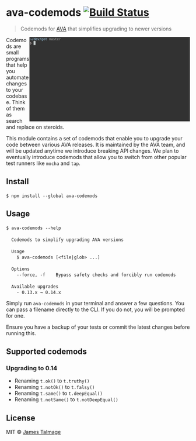 # ava-codemods [![Build Status](https://travis-ci.org/jamestalmage/ava-codemods.svg?branch=master)](https://travis-ci.org/jamestalmage/ava-codemods)

> Codemods for [AVA](https://ava.li) that simplifies upgrading to newer versions

<img src="screenshot.gif" width="440" align="right">

Codemods are small programs that help you automate changes to your codebase. Think of them as search and replace on steroids.

This module contains a set of codemods that enable you to upgrade your code between various AVA releases. It is maintained by the AVA team, and will be updated anytime we introduce breaking API changes. We plan to eventually introduce codemods that allow you to switch from other popular test runners like `mocha` and `tap`.


## Install

```
$ npm install --global ava-codemods
```


## Usage

```
$ ava-codemods --help

  Codemods to simplify upgrading AVA versions

  Usage
    $ ava-codemods [<file|glob> ...]

  Options
    --force, -f    Bypass safety checks and forcibly run codemods

  Available upgrades
    - 0.13.x → 0.14.x
```

Simply run `ava-codemods` in your terminal and answer a few questions. You can pass a filename directly to the CLI. If you do not, you will be prompted for one.

Ensure you have a backup of your tests or commit the latest changes before running this.


## Supported codemods

### Upgrading to 0.14

- Renaming `t.ok()` to `t.truthy()`
- Renaming `t.notOk()` to `t.falsy()`
- Renaming `t.same()` to `t.deepEqual()`
- Renaming `t.notSame()` to `t.notDeepEqual()`


## License

MIT © [James Talmage](http://github.com/jamestalmage)
